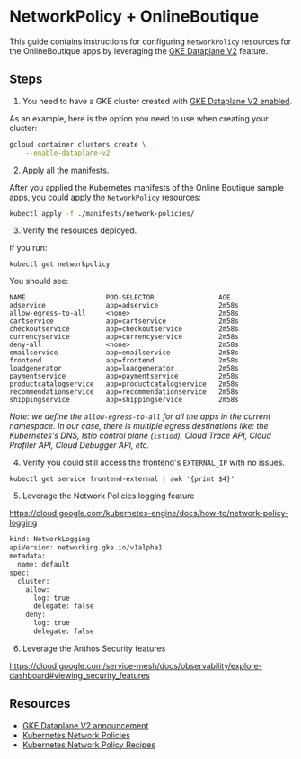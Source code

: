 # NetworkPolicy + OnlineBoutique

This guide contains instructions for configuring `NetworkPolicy` resources for the OnlineBoutique apps by leveraging the [GKE Dataplane V2](https://cloud.google.com/kubernetes-engine/docs/concepts/dataplane-v2) feature.

## Steps
 
1. You need to have a GKE cluster created with [GKE Dataplane V2 enabled](https://cloud.google.com/kubernetes-engine/docs/how-to/dataplane-v2).

As an example, here is the option you need to use when creating your cluster:
```sh
gcloud container clusters create \
    --enable-dataplane-v2
```

2. Apply all the manifests.

After you applied the Kubernetes manifests of the Online Boutique sample apps, you could apply the `NetworkPolicy` resources:
```sh
kubectl apply -f ./manifests/network-policies/
```

3. Verify the resources deployed.

If you run:
```
kubectl get networkpolicy
```

You should see:
```
NAME                    POD-SELECTOR                AGE
adservice               app=adservice               2m58s
allow-egress-to-all     <none>                      2m58s
cartservice             app=cartservice             2m58s
checkoutservice         app=checkoutservice         2m58s
currencyservice         app=currencyservice         2m58s
deny-all                <none>                      2m58s
emailservice            app=emailservice            2m58s
frontend                app=frontend                2m58s
loadgenerator           app=loadgenerator           2m58s
paymentservice          app=paymentservice          2m58s
productcatalogservice   app=productcatalogservice   2m58s
recommendationservice   app=recommendationservice   2m58s
shippingservice         app=shippingservice         2m58s
```

_Note: we define the `allow-egress-to-all` for all the apps in the current namespace. In our case, there is multiple egress destinations like: the Kubernetes's DNS, Istio control plane (`istiod`), Cloud Trace API, Cloud Profiler API, Cloud Debugger API, etc._

4. Verify you could still access the frontend's `EXTERNAL_IP` with no issues.

```
kubectl get service frontend-external | awk '{print $4}'
```

5. Leverage the Network Policies logging feature

https://cloud.google.com/kubernetes-engine/docs/how-to/network-policy-logging

```sh
kind: NetworkLogging
apiVersion: networking.gke.io/v1alpha1
metadata:
  name: default
spec:
  cluster:
    allow:
      log: true
      delegate: false
    deny:
      log: true
      delegate: false
```

6. Leverage the Anthos Security features

https://cloud.google.com/service-mesh/docs/observability/explore-dashboard#viewing_security_features

## Resources

- [GKE Dataplane V2 announcement](https://cloud.google.com/blog/products/containers-kubernetes/bringing-ebpf-and-cilium-to-google-kubernetes-engine)
- [Kubernetes Network Policies](https://kubernetes.io/docs/concepts/services-networking/network-policies/)
- [Kubernetes Network Policy Recipes](https://github.com/ahmetb/kubernetes-network-policy-recipes)
